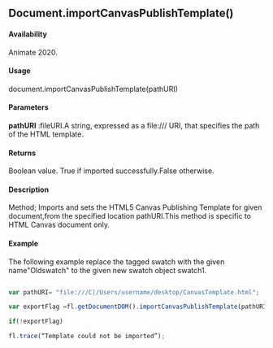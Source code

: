 ## Document.importCanvasPublishTemplate()

#### Availability

Animate 2020.

#### Usage
document.importCanvasPublishTemplate(pathURI)	

#### Parameters

**pathURI** :fileURI.A string, expressed as a file:/// URI, that specifies the path of the HTML template.

#### Returns

Boolean value.
True if imported successfully.False otherwise.

#### Description

Method;	Imports and sets the HTML5 Canvas Publishing Template for given document,from the specified location pathURI.This method is specific to HTML Canvas document only.

#### Example
The following example replace the tagged swatch with the given name"Oldswatch" to the given new swatch object swatch1.

```javascript

var pathURI= "file:///C|/Users/username/desktop/CanvasTemplate.html";

var exportFlag =fl.getDocumentDOM().importCanvasPublishTemplate(pathURI);

if(!exportFlag)

fl.trace(“Template could not be imported”);

```

